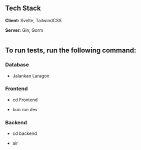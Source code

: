 
## Tech Stack

**Client:** Svelte, TailwindCSS

**Server:** Gin, Gorm

```
```
## To run tests, run the following command:
### Database
- Jalankan Laragon

### Frontend

  + cd Frontend

  + bun run dev

### Backend
  - cd backend

  - air


